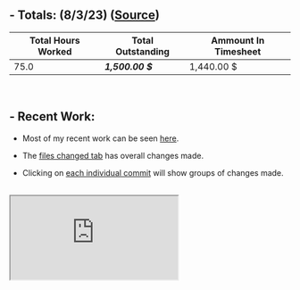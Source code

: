 </br>

## **- Totals:** (8/3/23) ([Source](https://docs.google.com/spreadsheets/d/1uebYlVa_uwc9yIZWAbd7_6AoYlfnznqHQuRlmyCJye4/view?usp=sharing))
Total Hours Worked | Total Outstanding | Ammount In Timesheet
 ---|---|---
 75.0 | ***1,500.00 $*** | 1,440.00 $

</br>

## **- Recent Work:**
- Most of my recent work can be seen [here](https://github.com/Navinate/stairwell-new/pull/8).

- The [files changed tab](https://github.com/Navinate/stairwell-new/pull/8/files) has overall changes made.

- Clicking on [each individual commit](https://github.com/Navinate/stairwell-new/pull/8/commits) will show groups of changes made.

<br>

<iframe src="https://docs.google.com/spreadsheets/d/e/2PACX-1vTm30UV8g2yQOs27oh9DBkeZN02g9J8AflxB-Fu2sB_B2LZNHTv_faIzDbeme02qs8QnA49J77Xbmtf/pubhtml?gid=1906098682&amp;single=true&amp;widget=true&amp;headers=false"></iframe>
